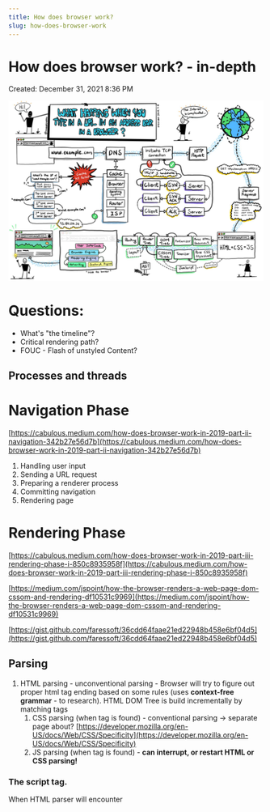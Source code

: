 ```yaml
---
title: How does browser work?
slug: how-does-browser-work
---
```


# How does browser work? - in-depth

Created: December 31, 2021 8:36 PM

![Untitled.png](Untitled.png)

# Questions:

- What's "the timeline"?
- Critical rendering path?
- FOUC - Flash of unstyled Content?

## Processes and threads

# Navigation Phase

[https://cabulous.medium.com/how-does-browser-work-in-2019-part-ii-navigation-342b27e56d7b](https://cabulous.medium.com/how-does-browser-work-in-2019-part-ii-navigation-342b27e56d7b)

1. Handling user input
2. Sending a URL request
3. Preparing a renderer process
4. Committing navigation
5. Rendering page

# Rendering Phase

[https://cabulous.medium.com/how-does-browser-work-in-2019-part-iii-rendering-phase-i-850c8935958f](https://cabulous.medium.com/how-does-browser-work-in-2019-part-iii-rendering-phase-i-850c8935958f)

[https://medium.com/jspoint/how-the-browser-renders-a-web-page-dom-cssom-and-rendering-df10531c9969](https://medium.com/jspoint/how-the-browser-renders-a-web-page-dom-cssom-and-rendering-df10531c9969)

[https://gist.github.com/faressoft/36cdd64faae21ed22948b458e6bf04d5](https://gist.github.com/faressoft/36cdd64faae21ed22948b458e6bf04d5)

## Parsing

1. HTML parsing - unconventional parsing - Browser will try to figure out proper html tag ending based on some rules (uses **context-free grammar** - to research). HTML DOM Tree is build incrementally by matching tags
    1. CSS parsing (when tag is found) - conventional parsing → separate page about? [https://developer.mozilla.org/en-US/docs/Web/CSS/Specificity](https://developer.mozilla.org/en-US/docs/Web/CSS/Specificity)
    2. JS parsing (when tag is found) - **can interrupt, or restart HTML or CSS parsing!**


### The script tag.

When HTML parser will encounter *<script>* or *<style>* tag it will parse/execute it immedietaly, meaning multiple parsers *can* run at the same time. What's good to know is that JavaScript can change HTML / CSS on the page, thus block/restart HTML / CSS parsers. For that reason, for scripts that rely on html elements common practice became placin <script> tags at the bottom (so they can reference elements that were parsed before the script execution.

Other solution ate parameters of script tag:

- async="async" - will execute JS **alongside** the other parses thus not blocking them (but might interrupt, and restart)
- defer="defer" - will execute the script only when page has finished parsing

## Render tree calculation

Combines HTML DOM + CSSOM into Render tree

For every render element (which basically is a rectangle) it will decide to render it as none, inline, block, inline-block, or list-item

### Layout (Reflow)

Positioning elements

### Paint

Browser updates styles that is not about layout (not related with position, width or height).

## Critical Rendering Path

### Resources

[The rendering process of a web page.](https://medium.com/@gneutzling/the-rendering-process-of-a-web-page-78e05a6749dc)

[Render-tree Construction, Layout, and Paint | Web Fundamentals](https://developers.google.com/web/fundamentals/performance/critical-rendering-path/render-tree-construction)

[](https://medium.com/@monica1109/how-does-web-browsers-work-c95ad628a509)

[How Browsers Work: Behind the scenes of modern web browsers - HTML5 Rocks](https://www.html5rocks.com/en/tutorials/internals/howbrowserswork/)

[Critical rendering path](https://developer.mozilla.org/en-US/docs/Web/Performance/Critical_rendering_path)

[How the browser renders a web page? - DOM, CSSOM and Rendering](https://medium.com/jspoint/how-the-browser-renders-a-web-page-dom-cssom-and-rendering-df10531c9969)

- [https://cabulous.medium.com/how-browser-works-part-i-process-and-thread-f63a9111bae9](https://cabulous.medium.com/how-browser-works-part-i-process-and-thread-f63a9111bae9)
- [https://cabulous.medium.com/how-does-browser-work-in-2019-part-ii-navigation-342b27e56d7b](https://cabulous.medium.com/how-does-browser-work-in-2019-part-ii-navigation-342b27e56d7b)
-

[Kruno: How browsers work | JSUnconf 2017](https://www.youtube.com/watch?v=0IsQqJ7pwhw)

[Ryan Seddon: So how does the browser actually render a website | JSConf EU 2015](https://www.youtube.com/watch?v=SmE4OwHztCc&t=611s)
